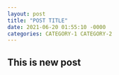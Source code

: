 ```yaml
---
layout: post
title: "POST TITLE"
date: 2021-06-20 01:55:10 -0000
categories: CATEGORY-1 CATEGORY-2
---
```


## This is new post  
